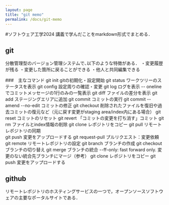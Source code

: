 ```yaml
---
layout: page
title: "git memo"
permalink: /docs/git-memo
---
```


#ソフトウェア工学2024
講義で学んだことをmarkdown形式でまとめる．

## git
分散管理型のバージョン管理システムで､以下のような特徴がある．
・変更履歴が残る
・変更した箇所に戻ることができる
・他人と共同編集できる

###　主なコマンド
git init
gitの初期化・設定開始
git status
ワークツリーのステータスを表示
git config 
設定周りの確認・変更
git log
ログを表示
-- onelineでコミットメッセージの1行のみの一覧表示
git diff
ファイルの差分を表示
git add
ステージングエリアに追加
git commit 
コミットの実行
git commit --amend --no-edit
コミットの修正
git checkout
削除されたファイルを復旧や過去コミットの復元など（元に戻す変更がstaging area/index内にある場合）
git reset
コミットのリセット
git revert
「コミットの変更を打ち消す」コミット
git rm
ファイルとindex情報の削除
git clone
レポジトリをコピー
git pull
リモートレポジトリの同期	
git push
変更をアップロードする
git request-pull
プルリクエスト：変更依頼
git remote
リモートレポジトリの設定
git branch
ブランチの作成
git checkout
ブランチの切り替え
git merge
ブランチの統合
--ff-only: fast forward only. 変更のない統合先ブランチにマージ（参考）
git clone
レポジトリをコピー
git push
変更をアップロードする

## github
リモートレポジトリのホスティングサービスの一つで，オープンソースソフトウェアの主要なポータルサイトである．
